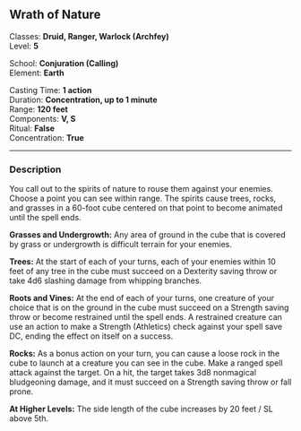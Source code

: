 ## Wrath of Nature

Classes: **Druid, Ranger, Warlock (Archfey)**  
Level: **5**  

School: **Conjuration (Calling)**  
Element: **Earth**  

Casting Time: **1 action**  
Duration: **Concentration, up to 1 minute**  
Range: **120 feet**  
Components: **V, S**  
Ritual: **False**  
Concentration: **True**  

------

### Description

You call out to the spirits of nature to rouse them against your enemies. Choose a point you can see within range. The spirits cause trees, rocks, and grasses in a 60-foot cube centered on that point to become animated until the spell ends.

**Grasses and Undergrowth:** Any area of ground in the cube that is covered by grass or undergrowth is difficult terrain for your enemies.

**Trees:** At the start of each of your turns, each of your enemies within 10 feet of any tree in the cube must succeed on a Dexterity saving throw or take 4d6 slashing damage from whipping branches.

**Roots and Vines:** At the end of each of your turns, one creature of your choice that is on the ground in the cube must succeed on a Strength saving throw or become restrained until the spell ends. A restrained creature can use an action to make a Strength (Athletics) check against your spell save DC, ending the effect on itself on a success.

**Rocks:** As a bonus action on your turn, you can cause a loose rock in the cube to launch at a creature you can see in the cube. Make a ranged spell attack against the target. On a hit, the target takes 3d8 nonmagical bludgeoning damage, and it must succeed on a Strength saving throw or fall prone.

**At Higher Levels:** The side length of the cube increases by 20 feet / SL above 5th.